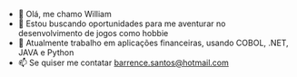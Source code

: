 - 👋 Olá, me chamo William
- 👀 Estou buscando oportunidades para me aventurar no desenvolvimento de jogos como hobbie
- 🌱 Atualmente trabalho em aplicações financeiras, usando COBOL, .NET, JAVA e Python
- 📫 Se quiser me contatar barrence.santos@hotmail.com

<!---
barrence01/barrence01 is a ✨ special ✨ repository because its `README.md` (this file) appears on your GitHub profile.
You can click the Preview link to take a look at your changes.
--->
